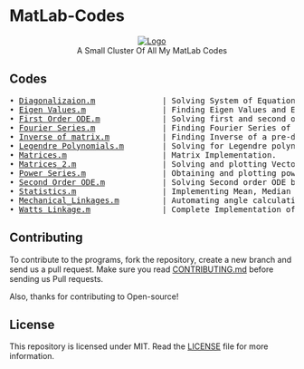 # MatLab-Codes

<p align="center">
    <a href="https://github.com/SVijayB/MatLab-Codes"><img src="https://i.ibb.co/W3KFdgQ/Logo.png" alt="Logo" border="0"></a>
    <br>A Small Cluster Of All My MatLab Codes
</p>

## Codes

<pre>
• <a href="https://github.com/SVijayB/MatLab-Codes/blob/master/Diagonalizaion.m">Diagonalizaion.m</a>              | Solving System of Equation using Diagonalizaion method.
• <a href="https://github.com/SVijayB/MatLab-Codes/blob/master/Eigen%20Values.m">Eigen Values.m</a>                | Finding Eigen Values and Eigen Vectors.
• <a href="https://github.com/SVijayB/MatLab-Codes/blob/master/First%20Order%20ODE.m">First Order ODE.m</a>             | Solving first and second order ODE with and without initial conditions.
• <a href="https://github.com/SVijayB/MatLab-Codes/blob/master/Fourier%20Series.m">Fourier Series.m</a>              | Finding Fourier Series of the given function.
• <a href="https://github.com/SVijayB/MatLab-Codes/blob/master/Inverse%20Of%20Matrix.m">Inverse of matrix.m</a>           | Finding Inverse of a pre-defined matrix without using inbuilt function.
• <a href="https://github.com/SVijayB/MatLab-Codes/blob/master/Legendre%20Polynomials.m">Legendre Polynomials.m</a>        | Solving for Legendre polynomials using the legendre function.
• <a href="https://github.com/SVijayB/MatLab-Codes/blob/master/Matrices.m">Matrices.m</a>                    | Matrix Implementation.
• <a href="https://github.com/SVijayB/MatLab-Codes/blob/master/Matrices_2.m">Matrices_2.m</a>                  | Solving and plotting Vectors.
• <a href="https://github.com/SVijayB/MatLab-Codes/blob/master/Power%20Series.m">Power Series.m</a>                | Obtaining and plotting power series in MatLab.
• <a href="https://github.com/SVijayB/MatLab-Codes/blob/master/Second%20Order%20ODE.m">Second Order ODE.m</a>            | Solving Second order ODE by converting it into a System of linear ODE.
• <a href="https://github.com/SVijayB/MatLab-Codes/blob/master/Statistics.m">Statistics.m</a>                  | Implementing Mean, Median And Variance using MatLab.
• <a href="https://github.com/SVijayB/MatLab-Codes/blob/master/Mechanical_Linkages.m">Mechanical_Linkages.m</a>         | Automating angle calculation for mechanical movements in Watts linkage.
• <a href="https://github.com/SVijayB/MatLab-Codes/blob/master/Watts_Linkage.m">Watts_Linkage.m</a>               | Complete Implementation of Watts linkage.
</pre>

## Contributing 

To contribute to the programs, fork the repository, create a new branch and send us a pull request. Make sure you read [CONTRIBUTING.md](https://github.com/SVijayB/MatLab-Codes/blob/master/docs/CONTRIBUTING.md) before sending us Pull requests.

Also, thanks for contributing to Open-source!

## License

This repository is licensed under MIT. Read the [LICENSE](https://github.com/SVijayB/MatLab-Codes/blob/master/LICENSE) file for more information.
